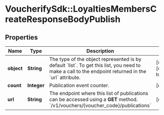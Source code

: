 # VoucherifySdk::LoyaltiesMembersCreateResponseBodyPublish

## Properties

| Name | Type | Description | Notes |
| ---- | ---- | ----------- | ----- |
| **object** | **String** | The type of the object represented is by default &#x60;list&#x60;. To get this list, you need to make a call to the endpoint returned in the &#x60;url&#x60; attribute. | [optional][default to &#39;list&#39;] |
| **count** | **Integer** | Publication event counter. | [optional] |
| **url** | **String** | The endpoint where this list of publications can be accessed using a **GET** method. &#x60;/v1/vouchers/{voucher_code}/publications&#x60; | [optional] |

